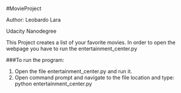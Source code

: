 #MovieProject

Author: Leobardo Lara

Udacity Nanodegree

This Project creates a list of your favorite movies. 
In order to open the webpage you have to run the entertainment_center.py

###To run the program:
1. Open the file entertainment_center.py and run it.
2. Open command prompt and navigate to the file location and type: python entertainment_center.py
